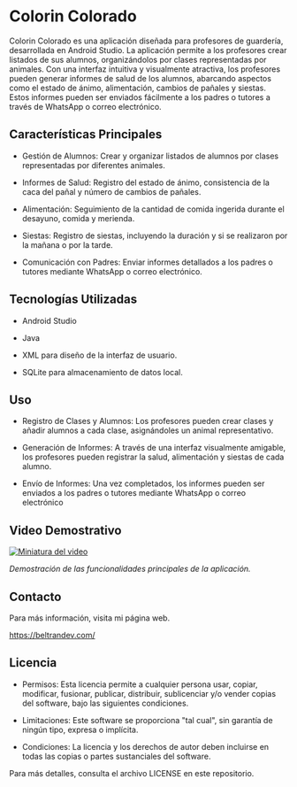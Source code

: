 
# Colorin Colorado

Colorin Colorado es una aplicación diseñada para profesores de guardería, desarrollada en Android Studio. La aplicación permite a los profesores crear listados de sus alumnos, organizándolos por clases representadas por animales. Con una interfaz intuitiva y visualmente atractiva, los profesores pueden generar informes de salud de los alumnos, abarcando aspectos como el estado de ánimo, alimentación, cambios de pañales y siestas. Estos informes pueden ser enviados fácilmente a los padres o tutores a través de WhatsApp o correo electrónico.


## Características Principales

- Gestión de Alumnos: Crear y organizar listados de alumnos por clases representadas por diferentes animales.

- Informes de Salud: Registro del estado de ánimo, consistencia de la caca del pañal y número de cambios de pañales.

- Alimentación: Seguimiento de la cantidad de comida ingerida durante el desayuno, comida y merienda.

- Siestas: Registro de siestas, incluyendo la duración y si se realizaron por la mañana o por la tarde.

- Comunicación con Padres: Enviar informes detallados a los padres o tutores mediante WhatsApp o correo electrónico.
## Tecnologías Utilizadas

- Android Studio

- Java

- XML para diseño de la interfaz de usuario.

- SQLite para almacenamiento de datos local.
## Uso

- Registro de Clases y Alumnos: Los profesores pueden crear clases y añadir alumnos a cada clase, asignándoles un animal representativo.

- Generación de Informes: A través de una interfaz visualmente amigable, los profesores pueden registrar la salud, alimentación y siestas de cada alumno.

- Envío de Informes: Una vez completados, los informes pueden ser enviados a los padres o tutores mediante WhatsApp o correo electrónico

## Video Demostrativo

[![Miniatura del video](https://img.youtube.com/vi/-I4mCN7nm90/maxresdefault.jpg)](https://youtu.be/-I4mCN7nm90)

*Demostración de las funcionalidades principales de la aplicación.*
## Contacto

Para más información, visita mi página web.

https://beltrandev.com/
## Licencia

- Permisos: Esta licencia permite a cualquier persona usar, copiar, modificar, fusionar, publicar, distribuir, sublicenciar y/o vender copias del software, bajo las siguientes condiciones.

- Limitaciones: Este software se proporciona "tal cual", sin garantía de ningún tipo, expresa o implícita.

- Condiciones: La licencia y los derechos de autor deben incluirse en todas las copias o partes sustanciales del software.

Para más detalles, consulta el archivo LICENSE en este repositorio.
